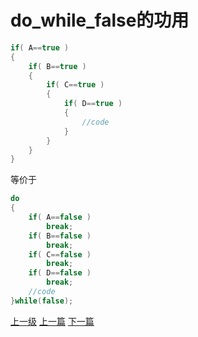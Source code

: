 # do_while_false的功用

```cpp
if( A==true )  
{  
    if( B==true )  
    {  
        if( C==true )  
        {  
            if( D==true )  
            {  
                //code
            }  
        }  
    }  
}  
```
等价于
```cpp
do  
{  
    if( A==false )  
        break;  
    if( B==false )  
        break;  
    if( C==false )  
        break;  
    if( D==false )  
        break;  
    //code
}while(false);
```



































[上一级](base.md)
[上一篇](develop_care_detail.md)
[下一篇](regex.md)
